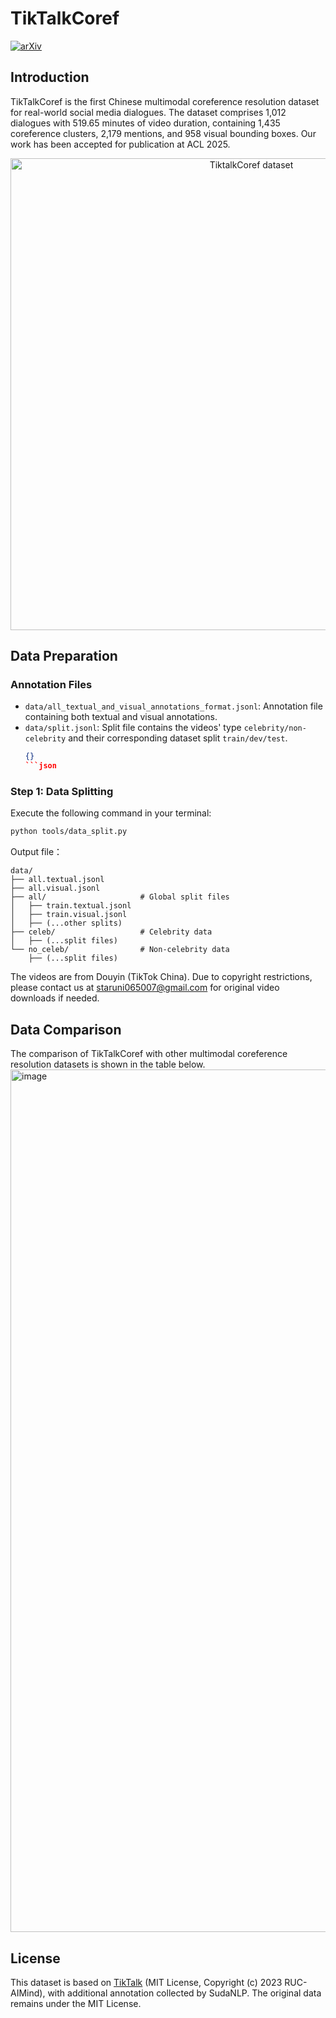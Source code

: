 # TikTalkCoref
[![arXiv](https://img.shields.io/badge/arXiv-2504.14321-b31b1b.svg)](https://arxiv.org/abs/2504.14321)
## Introduction
TikTalkCoref is the first Chinese multimodal coreference resolution dataset for real-world social media dialogues. The dataset comprises 1,012 dialogues with 519.65 minutes of video duration, containing 1,435 coreference clusters, 2,179 mentions, and 958 visual bounding boxes. Our work has been accepted for publication at ACL 2025.

<div align="center">
  <img width="755" alt="TiktalkCoref dataset" src="https://github.com/user-attachments/assets/d3be68a8-e04a-4f56-b384-a4bf32fdd5a9" />
</div>

## Data Preparation
### Annotation Files
- `data/all_textual_and_visual_annotations_format.jsonl`: Annotation file containing both textual and visual annotations.
- `data/split.jsonl`: Split file contains the videos' type `celebrity/non-celebrity` and their corresponding dataset split `train/dev/test`.
  ```json
  {}
  ```json
### Step 1: Data Splitting
Execute the following command in your terminal:
```bash
python tools/data_split.py
```
Output file：
```
data/
├── all.textual.jsonl
├── all.visual.jsonl
├── all/                     # Global split files
│   ├── train.textual.jsonl
│   ├── train.visual.jsonl
│   ├── (...other splits)
├── celeb/                   # Celebrity data
│   ├── (...split files)
└── no_celeb/                # Non-celebrity data
    ├── (...split files)
```
The videos are from Douyin (TikTok China). Due to copyright restrictions, please contact us at staruni065007@gmail.com for original video downloads if needed. 

## Data Comparison
The comparison of TikTalkCoref with other multimodal coreference resolution datasets is shown in the table below.
<img width="1380" alt="image" src="https://github.com/user-attachments/assets/859d3939-a7b4-4396-ac72-9851051f31c7" />



## License

This dataset is based on [TikTalk](https://github.com/RUC-AIMind/TikTalk) (MIT License, Copyright (c) 2023 RUC-AIMind), with additional annotation collected by SudaNLP.  The original data remains under the MIT License.
